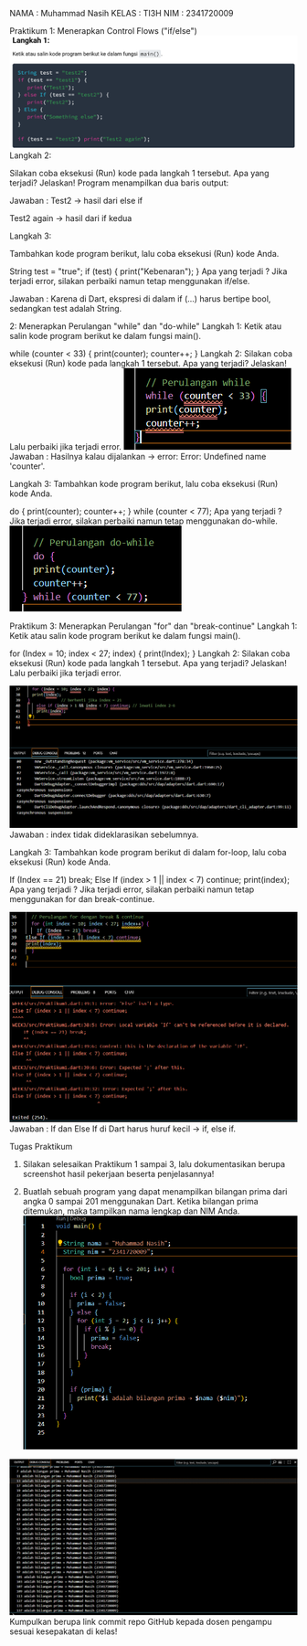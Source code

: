 NAMA : Muhammad Nasih
KELAS : TI3H
NIM : 2341720009

Praktikum 1: Menerapkan Control Flows ("if/else")
![alt text](img/1.png)
Langkah 2:

Silakan coba eksekusi (Run) kode pada langkah 1 tersebut. Apa yang terjadi? Jelaskan!
Program menampilkan dua baris output:

Jawaban : 
Test2 → hasil dari else if

Test2 again → hasil dari if kedua

Langkah 3:

Tambahkan kode program berikut, lalu coba eksekusi (Run) kode Anda.

String test = "true";
if (test) {
   print("Kebenaran");
}
Apa yang terjadi ? Jika terjadi error, silakan perbaiki namun tetap menggunakan if/else.

Jawaban : Karena di Dart, ekspresi di dalam if (...) harus bertipe bool, sedangkan test adalah String.

2: Menerapkan Perulangan "while" dan "do-while"
Langkah 1:
Ketik atau salin kode program berikut ke dalam fungsi main().

while (counter < 33) {
  print(counter);
  counter++;
}
Langkah 2:
Silakan coba eksekusi (Run) kode pada langkah 1 tersebut. Apa yang terjadi? Jelaskan! Lalu perbaiki jika terjadi error.
![alt text](img/4.png)
Jawaban : Hasilnya kalau dijalankan → error: Error: Undefined name 'counter'.

Langkah 3:
Tambahkan kode program berikut, lalu coba eksekusi (Run) kode Anda.

do {
  print(counter);
  counter++;
} while (counter < 77);
Apa yang terjadi ? Jika terjadi error, silakan perbaiki namun tetap menggunakan do-while.
![alt text](img/3.png)


Praktikum 3: Menerapkan Perulangan "for" dan "break-continue"
Langkah 1:
Ketik atau salin kode program berikut ke dalam fungsi main().

for (Index = 10; index < 27; index) {
  print(Index);
}
Langkah 2:
Silakan coba eksekusi (Run) kode pada langkah 1 tersebut. Apa yang terjadi? Jelaskan! Lalu perbaiki jika terjadi error.

![alt text](img/2.png)
Jawaban : index tidak dideklarasikan sebelumnya.

Langkah 3:
Tambahkan kode program berikut di dalam for-loop, lalu coba eksekusi (Run) kode Anda.

If (Index == 21) break;
Else If (index > 1 || index < 7) continue;
print(index);
Apa yang terjadi ? Jika terjadi error, silakan perbaiki namun tetap menggunakan for dan break-continue.

![alt text](img/image.png)
Jawaban : If dan Else If di Dart harus huruf kecil → if, else if.

Tugas Praktikum
1. Silakan selesaikan Praktikum 1 sampai 3, lalu dokumentasikan berupa screenshot hasil pekerjaan beserta penjelasannya!

2. Buatlah sebuah program yang dapat menampilkan bilangan prima dari angka 0 sampai 201 menggunakan Dart. Ketika bilangan prima ditemukan, maka tampilkan nama lengkap dan NIM Anda.
![alt text](img/Tugas.png)

![alt text](img/111.png)
Kumpulkan berupa link commit repo GitHub kepada dosen pengampu sesuai kesepakatan di kelas!